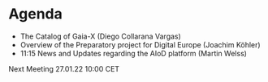 # Agenda

* The Catalog of Gaia-X (Diego Collarana Vargas)
* Overview of the Preparatory project for Digital Europe (Joachim Köhler)
* 11:15 News and Updates regarding the AIoD platform (Martin Welss)

Next Meeting 27.01.22 10:00 CET
